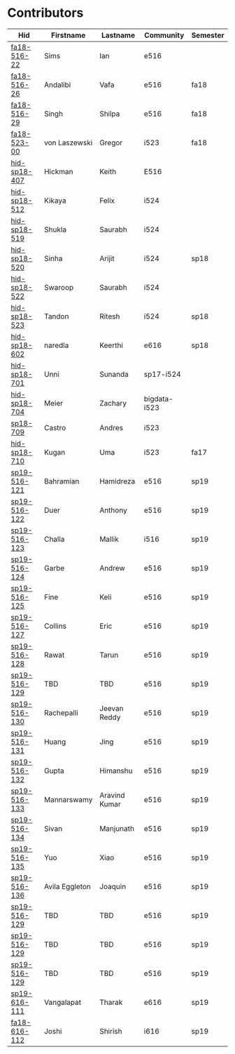 # Contributors

| Hid                                                                 | Firstname      | Lastname      | Community    | Semester   |
|---------------------------------------------------------------------|----------------|---------------|--------------|------------|
| [fa18-516-22](https://github.com/cloudmesh-community/fa18-516-22)   | Sims           | Ian           | e516         |            |
| [fa18-516-26](https://github.com/cloudmesh-community/fa18-516-26)   | Andalibi       | Vafa          | e516         | fa18       |
| [fa18-516-29](https://github.com/cloudmesh-community/fa18-516-29)   | Singh          | Shilpa        | e516         | fa18       |
| [fa18-523-00](https://github.com/cloudmesh-community/fa18-523-00)   | von Laszewski  | Gregor        | i523         | fa18       |
| [hid-sp18-407](https://github.com/cloudmesh-community/hid-sp18-407) | Hickman        | Keith         | E516         |            |
| [hid-sp18-512](https://github.com/cloudmesh-community/hid-sp18-512) | Kikaya         | Felix         | i524         |            |
| [hid-sp18-519](https://github.com/cloudmesh-community/hid-sp18-519) | Shukla         | Saurabh       | i524         |            |
| [hid-sp18-520](https://github.com/cloudmesh-community/hid-sp18-520) | Sinha          | Arijit        | i524         | sp18       |
| [hid-sp18-522](https://github.com/cloudmesh-community/hid-sp18-522) | Swaroop        | Saurabh       | i524         |            |
| [hid-sp18-523](https://github.com/cloudmesh-community/hid-sp18-523) | Tandon         | Ritesh        | i524         | sp18       |
| [hid-sp18-602](https://github.com/cloudmesh-community/hid-sp18-602) | naredla        | Keerthi       | e616         | sp18       |
| [hid-sp18-701](https://github.com/cloudmesh-community/hid-sp18-701) | Unni           | Sunanda       | sp17-i524    |            |
| [hid-sp18-704](https://github.com/cloudmesh-community/hid-sp18-704) | Meier          | Zachary       | bigdata-i523 |            |
| [sp18-709](https://github.com/cloudmesh-community/sp18-709)         | Castro         | Andres        | i523         |            |
| [hid-sp18-710](https://github.com/cloudmesh-community/hid-sp18-710) | Kugan          | Uma           | i523         | fa17       |
| [sp19-516-121](https://github.com/cloudmesh-community/sp19-516-121) | Bahramian      | Hamidreza     | e516         | sp19       |
| [sp19-516-122](https://github.com/cloudmesh-community/sp19-516-122) | Duer           | Anthony       | e516         | sp19       |
| [sp19-516-123](https://github.com/cloudmesh-community/sp19-516-123) | Challa         | Mallik        | i516         | sp19       |
| [sp19-516-124](https://github.com/cloudmesh-community/sp19-516-124) | Garbe          | Andrew        | e516         | sp19       |
| [sp19-516-125](https://github.com/cloudmesh-community/sp19-516-125) | Fine           | Keli          | e516         | sp19       |
| [sp19-516-127](https://github.com/cloudmesh-community/sp19-516-127) | Collins        | Eric          | e516         | sp19       |
| [sp19-516-128](https://github.com/cloudmesh-community/sp19-516-128) | Rawat          | Tarun         | e516         | sp19       |
| [sp19-516-129](https://github.com/cloudmesh-community/sp19-516-129) | TBD            | TBD           | e516         | sp19       |
| [sp19-516-130](https://github.com/cloudmesh-community/sp19-516-130) | Rachepalli     | Jeevan Reddy  | e516         | sp19       |
| [sp19-516-131](https://github.com/cloudmesh-community/sp19-516-131) | Huang          | Jing          | e516         | sp19       |
| [sp19-516-132](https://github.com/cloudmesh-community/sp19-516-132) | Gupta          | Himanshu      | e516         | sp19       |
| [sp19-516-133](https://github.com/cloudmesh-community/sp19-516-133) | Mannarswamy    | Aravind Kumar | e516         | sp19       |
| [sp19-516-134](https://github.com/cloudmesh-community/sp19-516-134) | Sivan          | Manjunath     | e516         | sp19       |
| [sp19-516-135](https://github.com/cloudmesh-community/sp19-516-135) | Yuo            | Xiao          | e516         | sp19       |
| [sp19-516-136](https://github.com/cloudmesh-community/sp19-516-136) | Avila Eggleton | Joaquin       | e516         | sp19       |
| [sp19-516-129](https://github.com/cloudmesh-community/sp19-516-129) | TBD            | TBD           | e516         | sp19       |
| [sp19-516-129](https://github.com/cloudmesh-community/sp19-516-129) | TBD            | TBD           | e516         | sp19       |
| [sp19-516-129](https://github.com/cloudmesh-community/sp19-516-129) | TBD            | TBD           | e516         | sp19       |
| [sp19-616-111](https://github.com/cloudmesh-community/sp19-616-111) | Vangalapat     | Tharak        | e616         | sp19       |
| [fa18-616-112](https://github.com/cloudmesh-community/fa18-616-112) | Joshi          | Shirish       | i616         | sp19       |
